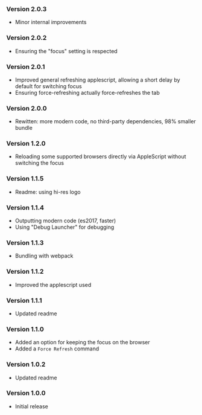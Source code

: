 ### Version 2.0.3
- Minor internal improvements

### Version 2.0.2
- Ensuring the "focus" setting is respected

### Version 2.0.1
- Improved general refreshing applescript, allowing a short delay by default for switching focus
- Ensuring force-refreshing actually force-refreshes the tab

### Version 2.0.0
- Rewitten: more modern code, no third-party dependencies, 98% smaller bundle

### Version 1.2.0
- Reloading some supported browsers directly via AppleScript without switching the focus

### Version 1.1.5
- Readme: using hi-res logo

### Version 1.1.4
- Outputting modern code (es2017, faster)
- Using "Debug Launcher" for debugging

### Version 1.1.3
- Bundling with webpack

### Version 1.1.2
- Improved the applescript used

### Version 1.1.1
- Updated readme

### Version 1.1.0
- Added an option for keeping the focus on the browser
- Added a `Force Refresh` command

### Version 1.0.2
- Updated readme

### Version 1.0.0
- Initial release
